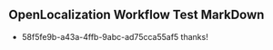 ## OpenLocalization Workflow Test MarkDown
* 58f5fe9b-a43a-4ffb-9abc-ad75cca55af5 thanks!

<!--HONumber=Aug16_HO3-->


